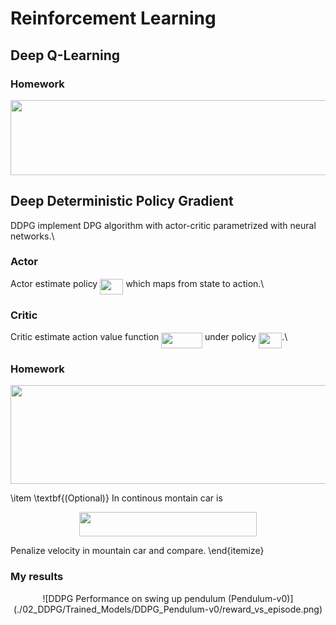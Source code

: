# Reinforcement Learning 

## Deep Q-Learning

### Homework
<p align="center"><img src="https://github.com/IBIO4615-2019/Presentations/master/svgs/7be4fc76040bc1bd1faaa6bad3b2f927.svg?invert_in_darkmode" align=middle width=675.61703055pt height=119.81735864999999pt/></p>

## Deep Deterministic Policy Gradient
DDPG implement DPG algorithm with actor-critic parametrized with neural networks.\\

### Actor ###
Actor estimate policy <img src="https://github.com/IBIO4615-2019/Presentations/master/svgs/a0bba743e0d45642c4c3e52b86657915.svg?invert_in_darkmode" align=middle width=37.298393549999986pt height=24.65753399999998pt/> which maps from state to action.\\ 

### Critic ###
Critic estimate action value function <img src="https://github.com/IBIO4615-2019/Presentations/master/svgs/5b9f673276d4daa369c7ea9c3f51e061.svg?invert_in_darkmode" align=middle width=65.84041859999998pt height=24.65753399999998pt/> under policy <img src="https://rawgit.com/IBIO4615-2019/Presentations/master/svgs/a0bba743e0d45642c4c3e52b86657915.svg?invert_in_darkmode" align=middle width=37.298393549999986pt height=24.65753399999998pt/>.\\

### Homework
<p align="center"><img src="https://github.com/IBIO4615-2019/Presentations/master/svgs/f7847d4148c03553310999db1ec4ddfb.svg?invert_in_darkmode" align=middle width=675.61710645pt height=157.80821925pt/></p>
  
  \item \textbf{(Optional)} In continous montain car is 
  <p align="center"><img src="https://github.com/IBIO4615-2019/Presentations/master/svgs/8d5f02b18c8033a42d962fe7e9240bf8.svg?invert_in_darkmode" align=middle width=283.5015645pt height=39.452455349999994pt/></p> 
  Penalize velocity in mountain car and compare.
\end{itemize}



### My results
<p align="center">![DDPG Performance on swing up pendulum (Pendulum-v0)](./02_DDPG/Trained_Models/DDPG_Pendulum-v0/reward_vs_episode.png)</p>
